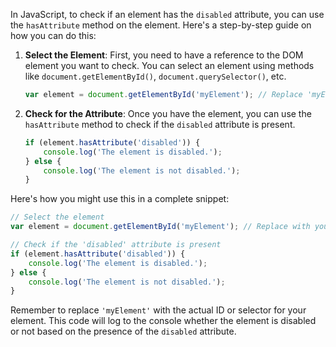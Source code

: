 

In JavaScript, to check if an element has the `disabled` attribute, you can use the `hasAttribute` method on the element. Here's a step-by-step guide on how you can do this:

1. **Select the Element**: First, you need to have a reference to the DOM element you want to check. You can select an element using methods like `document.getElementById()`, `document.querySelector()`, etc.

   ```javascript
   var element = document.getElementById('myElement'); // Replace 'myElement' with your element's ID
   ```

2. **Check for the Attribute**: Once you have the element, you can use the `hasAttribute` method to check if the `disabled` attribute is present.

   ```javascript
   if (element.hasAttribute('disabled')) {
       console.log('The element is disabled.');
   } else {
       console.log('The element is not disabled.');
   }
   ```

Here's how you might use this in a complete snippet:

```javascript
// Select the element
var element = document.getElementById('myElement'); // Replace with your element's ID

// Check if the 'disabled' attribute is present
if (element.hasAttribute('disabled')) {
    console.log('The element is disabled.');
} else {
    console.log('The element is not disabled.');
}
```

Remember to replace `'myElement'` with the actual ID or selector for your element. This code will log to the console whether the element is disabled or not based on the presence of the `disabled` attribute.